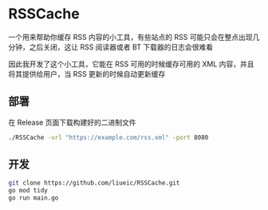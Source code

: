 # RSSCache

一个用来帮助你缓存 RSS 内容的小工具，有些站点的 RSS 可能只会在整点出现几分钟，之后关闭，这让 RSS 阅读器或者 BT 下载器的日志会很难看

因此我开发了这个小工具，它能在 RSS 可用的时候缓存可用的 XML 内容，并且将其提供给用户，当 RSS 更新的时候自动更新缓存

## 部署

在 Release 页面下载构建好的二进制文件

```bash
./RSSCache -url "https://example.com/rss.xml" -port 8080
```

## 开发

```bash
git clone https://github.com/liueic/RSSCache.git
go mod tidy
go run main.go
```